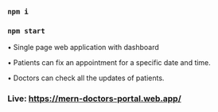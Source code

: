 ### `npm i`

### `npm start`


• Single page web application with dashboard

• Patients can fix an appointment for a specific date and time.

• Doctors can check all the updates of patients.

### Live: https://mern-doctors-portal.web.app/
